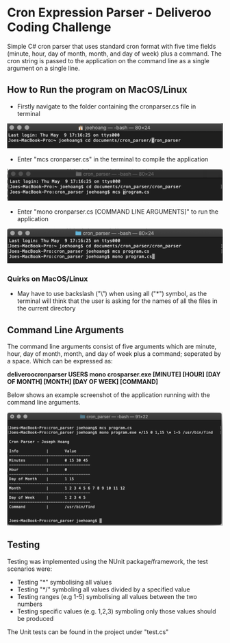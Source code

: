 # Cron Expression Parser - Deliveroo Coding Challenge
Simple C# cron parser that uses standard cron format with five time fields (minute, hour, day of month, month, and day of week) plus a command. The cron string is passed to the application on the command line as a single argument on a single line.  

## How to Run the program on MacOS/Linux
  - Firstly navigate to the folder containing the cronparser.cs file in         
    terminal
  
  ![Example Image](/example_images/example2.png)
  
  - Enter "mcs cronparser.cs" in the terminal to compile the application
  
  ![Example Image](/example_images/example3.png)
  
  - Enter "mono cronparser.cs [COMMAND LINE ARGUMENTS]" to run the  
    application
  
  ![Example Image](/example_images/example4.png)
  
  ### Quirks on MacOS/Linux
  - May have to use backslash ("\\") when using all ("\*") symbol, as the terminal will think that the user is asking for the 
    names of all the files in the current directory
  
## Command Line Arguments
The command line arguments consist of five arguments which are minute, hour, day of month, month, and day of week plus a command; seperated by a space. Which can be expressed as:

**deliveroocronparser USER$ mono crosparser.exe [MINUTE] [HOUR] [DAY OF MONTH] [MONTH] [DAY OF WEEK] [COMMAND]**

Below shows an example screenshot of the application running with the command line arguments.  

![Example Image](/example_images/example1.png)

## Testing
Testing was implemented using the NUnit package/framework, the test scenarios were:
  - Testing "\*" symbolising all values
  - Testing "\*/<NUMBER>" symboling all values divided by a specified value
  - Testing ranges (e.g 1-5) symbolising all values between the two numbers
  - Testing specific values (e.g. 1,2,3) symboling only those values should be produced
 
 The Unit tests can be found in the project under "test.cs"
 
 
 
